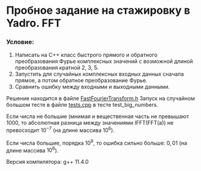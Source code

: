 # Пробное задание на стажировку в Yadro. FFT
### Условие:
1. Написать на С++ класс быстрого прямого и обратного преобразования
Фурье комплексных значений с возможной длиной преобразования
кратной 2, 3, 5.
2. Запустить для случайных комплексных входных данных сначала
прямое, а потом обратное преобразование Фурье.
3. Сравнить ошибку между входными и выходными данными.

Решение находится в файле [FastFourierTransform.h](https://github.com/peobifolt/FFT/blob/main/FastFourierTransform.h)
Запуск на случайном большом тесте в файле [tests.cpp](https://github.com/peobifolt/FFT/blob/main/tests.cpp) в тесте test_big_numbers.

Если числа не большие (мнимая и вещественная часть не превышают 1000, то абсолютная разница между значениями IFFT(FFT(a)) не превосходит $10^{-7}$ (на длине массива $10^6$).

Если числа большие, порядка $10^9$, то ошибка сильно больше: $0,01$ (на длине массива $10^6$).

Версия компилятора:
g++ 11.4.0
